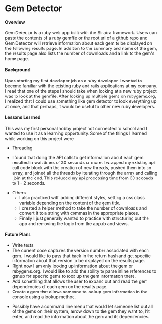 # Gem Detector

#### Overview

Gem Detector is a ruby web app built with the Sinatra framework. Users can paste the contents of a ruby 
gemfile or the root url of a github repo and Gem Detector will retrieve information about each gem to be
displayed on the following results page. In addition to the summary and name of the gem, the results page
also lists the number of downloads and a link to the gem's home page. 

#### Background

Upon starting my first developer job as a ruby developer, I wanted to become familiar with the existing 
ruby and rails applications at my company. I read that one of the steps I should take when looking at a new
ruby project was to look at the gemfile. After looking up multiple gems on rubygems.org, I realized that I
could use something like gem detector to look everything up at once, and that perhaps, it would be useful 
to other new ruby developers. 

#### Lessons Learned

This was my first personal hobby project not connected to school and I wanted to use it as a learning opportunity.
Some of the things I learned while working on this project were:
* Threading 
 - I found that doing the API calls to get information about each gem resulted in wait times of 30 seconds or more.
 I wrapped my existing api call code block with the creation of new threads, pushed them into an array, and joined
 all the threads by iterating through the array and calling .join at the end. This reduced my api processing time from 
 30 seconds to 1 - 2 seconds. 
* Others
  - I also practiced with adding different styles, setting a css class variable depending on the content of the gem title. 
  - I created a helper method to take the number of downloads and convert it to a string with commas in the appropriate
  places.
  - Finally I just generally wanted to practice with structuring out the app and removing the logic from the app.rb 
  and views. 

#### Future Plans
* Write tests
* The current code captures the version number associated with each gem. I would like to pass that back in the return hash
and get specific information about that version to be displayed on the results page.
* Right now I am only looking up information about the gem on rubygems.org. I would like to add the ability to parse inline
references to github for specific gems to look up the gem information there. 
* Add something that allows the user to expand out and read the gem dependencies of each gem on the results page. 
* Create a gem that allows someone to lookup gem information in the console using a lookup method. 
 - Possibly have a command line menu that would let someone list out all of the gems on their system, arrow down to the gem
 they want to, hit enter, and read the information about the gem and its dependencies. 
